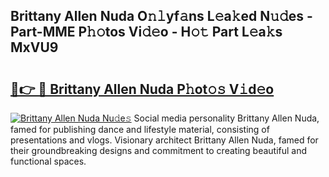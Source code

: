 ## Brittany Allen Nuda O𝚗𝚕yf𝚊ns L𝚎a𝚔ed N𝚞𝚍es - Part-MME P𝚑𝚘tos Vi𝚍𝚎o - H𝚘𝚝 Part L𝚎a𝚔s MxVU9

# <h2><a href="http://kfclqb.oniu.top/?m=Brittany+Allen+Nuda">🔗👉 🔴 Brittany Allen Nuda P𝚑ot𝚘𝚜 V𝚒d𝚎o</a></h2>

[![Brittany Allen Nuda Nu𝚍e𝚜](https://i.imgur.com/0qMVB7G.gif)](http://kfclqb.oniu.top/?m=Brittany+Allen+Nuda)
Social media personality Brittany Allen Nuda, famed for publishing dance and lifestyle material, consisting of presentations and vlogs. Visionary architect Brittany Allen Nuda, famed for their groundbreaking designs and commitment to creating beautiful and functional spaces.  
